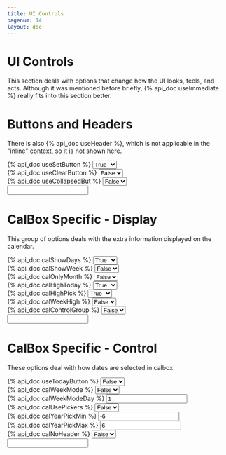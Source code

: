 ```yaml
---
title: UI Controls
pagenum: 14
layout: doc
---
```


# UI Controls
This section deals with options that change how the UI looks, feels, and 
acts. Although it was mentioned before briefly, {% api_doc useImmediate %}
really fits into this section better.

# Buttons and Headers

There is also {% api_doc useHeader %}, which is not applicable in the 
"inline" context, so it is not shown here.

<div class="ui-field-contain">
	<label for="cal1b">{% api_doc useSetButton %}</label>
	<select id="cal1b" data-link="cal1" data-opt="useSetButton" data-role="flipswitch" class="demopick"><option value="false">False</option><option value="true" selected="selected">True</option></select>
</div>
<div class="ui-field-contain">
	<label for="cal1c">{% api_doc useClearButton %}</label>
	<select id="cal1c" data-link="cal1" data-opt="useClearButton" data-role="flipswitch" class="demopick"><option value="false">False</option><option value="true">True</option></select>
</div>
<div class="ui-field-contain">
	<label for="cal1d">{% api_doc useCollapsedBut %}</label>
	<select id="cal1d" data-link="cal1" data-opt="useCollapsedBut" data-role="flipswitch" class="demopick"><option value="false">False</option><option value="true">True</option></select>
</div>
<div class="ui-field-contain"><input type="text" id="cal1" data-role="datebox" data-options='{"mode":"datebox", "useInline" true}'></div>

# CalBox Specific - Display

This group of options deals with the extra information displayed on the 
calendar.

<div class="ui-field-contain">
	<label for="cal2a">{% api_doc calShowDays %}</label>
	<select id="cal2a" data-link="cal2" data-opt="calShowDays" data-role="flipswitch" class="demopick"><option value="false">False</option><option value="true" selected="selected">True</option></select>
</div>
<div class="ui-field-contain">
	<label for="cal2b">{% api_doc calShowWeek %}</label>
	<select id="cal2b" data-link="cal2" data-opt="calShowWeek" data-role="flipswitch" class="demopick"><option value="false">False</option><option value="true">True</option></select>
</div>
<div class="ui-field-contain">
	<label for="cal2c">{% api_doc calOnlyMonth %}</label>
	<select id="cal2c" data-link="cal2" data-opt="calOnlyMonth" data-role="flipswitch" class="demopick"><option value="false">False</option><option value="true">True</option></select>
</div>
<div class="ui-field-contain">
	<label for="cal2d">{% api_doc calHighToday %}</label>
	<select id="cal2d" data-link="cal2" data-opt="calHighToday" data-role="flipswitch" class="demopick"><option value="false">False</option><option value="true" selected="selected">True</option></select>
</div>
<div class="ui-field-contain">
	<label for="cal2e">{% api_doc calHighPick %}</label>
	<select id="cal2e" data-link="cal2" data-opt="calHighPick" data-role="flipswitch" class="demopick"><option value="false">False</option><option value="true" selected="selected">True</option></select>
</div>
<div class="ui-field-contain">
	<label for="cal2f">{% api_doc calWeekHigh %}</label>
	<select id="cal2f" data-link="cal2" data-opt="calWeekHigh" data-role="flipswitch" class="demopick"><option value="false">False</option><option value="true">True</option></select>
</div>
<div class="ui-field-contain">
	<label for="cal2g">{% api_doc calControlGroup %}</label>
	<select id="cal2g" data-link="cal2" data-opt="calControlGroup" data-role="flipswitch" class="demopick"><option value="false">False</option><option value="true">True</option></select>
</div>
<div class="ui-field-contain"><input type="text" id="cal2" data-role="datebox" data-options='{"mode":"calbox", "useInline":true}'></div>

# CalBox Specific - Control

These options deal with how dates are selected in calbox

<div class="ui-field-contain">
	<label for="cal3a">{% api_doc useTodayButton %}</label>
	<select id="cal3a" data-link="cal3" data-opt="useTodayButton" data-role="flipswitch" class="demopick"><option value="false">False</option><option value="true">True</option></select>
</div>
<div class="ui-field-contain">
	<label for="cal3b">{% api_doc calWeekMode %}</label>
	<select id="cal3b" data-link="cal3" data-opt="calWeekMode" data-role="flipswitch" class="demopick"><option value="false">False</option><option value="true">True</option></select>
</div>
<div class="ui-field-contain">
	<label for="cal3c">{% api_doc calWeekModeDay %}</label>
	<input id="cal3c" data-link="cal3" data-opt="calWeekModeDay" type="text" value="1" class="demopick">
</div>
<div class="ui-field-contain">
	<label for="cal3d">{% api_doc calUsePickers %}</label>
	<select id="cal3d" data-link="cal3" data-opt="calUsePickers" data-role="flipswitch" class="demopick"><option value="false">False</option><option value="true">True</option></select>
</div>
<div class="ui-field-contain">
	<label for="cal3e">{% api_doc calYearPickMin %}</label>
	<input id="cal3e" data-link="cal3" data-opt="calYearPickMin" type="text" value="-6" class="demopick">
</div>
<div class="ui-field-contain">
	<label for="cal3f">{% api_doc calYearPickMax %}</label>
	<input id="cal3f" data-link="cal3" data-opt="calYearPickMax" type="text" value="6" class="demopick">
</div>
<div class="ui-field-contain">
	<label for="cal3g">{% api_doc calNoHeader %}</label>
	<select id="cal3g" data-link="cal3" data-opt="calNoHeader" data-role="flipswitch" class="demopick"><option value="false">False</option><option value="true">True</option></select>
</div>
<div class="ui-field-contain"><input type="text" id="cal3" data-role="datebox" data-options='{"mode":"calbox", "useInline": true}'></div>
